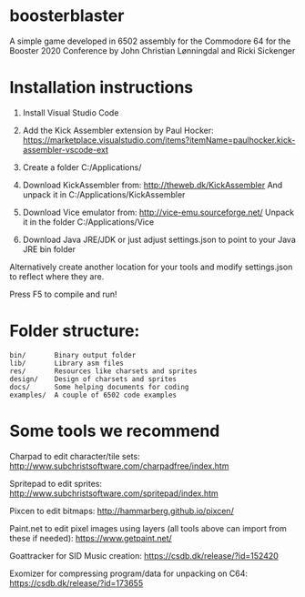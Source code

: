 # boosterblaster
A simple game developed in 6502 assembly for the Commodore 64 for the Booster 2020 Conference
by John Christian Lønningdal and Ricki Sickenger

# Installation instructions

1. Install Visual Studio Code

2. Add the Kick Assembler extension by Paul Hocker:
https://marketplace.visualstudio.com/items?itemName=paulhocker.kick-assembler-vscode-ext

3. Create a folder C:/Applications/

4. Download KickAssembler from: http://theweb.dk/KickAssembler
   And unpack it in C:/Applications/KickAssembler

5. Download Vice emulator from: http://vice-emu.sourceforge.net/
   Unpack it in the folder C:/Applications/Vice

6. Download Java JRE/JDK or just adjust settings.json to point to your Java JRE bin folder

Alternatively create another location for your tools and modify settings.json to reflect where they are.

Press F5 to compile and run!

# Folder structure:
```
bin/       Binary output folder
lib/       Library asm files
res/       Resources like charsets and sprites
design/    Design of charsets and sprites
docs/      Some helping documents for coding
examples/  A couple of 6502 code examples
```

# Some tools we recommend

Charpad to edit character/tile sets: http://www.subchristsoftware.com/charpadfree/index.htm

Spritepad to edit sprites: http://www.subchristsoftware.com/spritepad/index.htm

Pixcen to edit bitmaps: http://hammarberg.github.io/pixcen/

Paint.net to edit pixel images using layers (all tools above can import from these if needed): https://www.getpaint.net/

Goattracker for SID Music creation: https://csdb.dk/release/?id=152420

Exomizer for compressing program/data for unpacking on C64: https://csdb.dk/release/?id=173655

